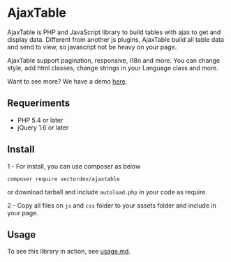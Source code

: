 # AjaxTable #
AjaxTable is PHP and JavaScript library to build tables with ajax to get and display data. Different from another js plugins, AjaxTable build all table data and send to view, so javascript not be heavy on your page.

AjaxTable support pagination, responsive, i18n and more. You can change style, add html classes, change strings in your Language class and more.

Want to see more? We have a demo [here](https://ajaxtable.vectornet.etc.br/).

## Requeriments ##

* PHP 5.4 or later
* jQuery 1.6 or later

## Install ##

1 - For install, you can use composer as below
```
composer require vectordev/ajaxtable
```
or download tarball and include `autoload.php` in your code as require.

2 - Copy all files on `js` and `css` folder to your assets folder and include in your page.

## Usage

To see this library in action, see [usage.md](usage.md).
